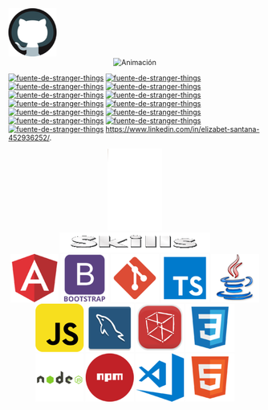 <div align="left">
  <img src="https://github.com/ElyJF/ElyJF/blob/main/github_logo_icon_188438.png"/>
</div>





<div align="center">
  <img src="https://github.com/ElyJF/ElyJF/blob/main/Dise%C3%B1o%20sin%20t%C3%ADtulo%20(2)%20(2).gif" alt="Animación" autoplay loop />
</div>

<a href="https://fontmeme.com/es/fuente-de-stranger-things/"><img src="https://fontmeme.com/permalink/230629/08499ae8fdcbe6c73d049b33c64fd121.png" alt="fuente-de-stranger-things" border="0"></a>
<a href="https://fontmeme.com/es/fuente-de-stranger-things/"><img src="https://fontmeme.com/permalink/230629/78a4578a6b6878e16cfd6d9a7f0f61c9.png" alt="fuente-de-stranger-things" border="0"></a>
<a href="https://fontmeme.com/es/fuente-de-stranger-things/"><img src="https://fontmeme.com/permalink/230629/54f85c74fe423f597b10fa1b253b79bf.png" alt="fuente-de-stranger-things" border="0"></a>
<a href="https://fontmeme.com/es/fuente-de-stranger-things/"><img src="https://fontmeme.com/permalink/230629/8391cbcf888efbde7b85efaeefbf663b.png" alt="fuente-de-stranger-things" border="0"></a>
<a href="https://fontmeme.com/es/fuente-de-stranger-things/"><img src="https://fontmeme.com/permalink/230629/97a4b52af6f3c66d25d8d1763a2be2da.png" alt="fuente-de-stranger-things" border="0"></a>
<a href="https://fontmeme.com/es/fuente-de-stranger-things/"><img src="https://fontmeme.com/permalink/230629/663484657e66ab405395aae3c67ebe75.png" alt="fuente-de-stranger-things" border="0"></a>
<a href="https://fontmeme.com/es/fuente-de-stranger-things/"><img src="https://fontmeme.com/permalink/230629/0984be55ddccc7c1a3b9a6e8d2e5274b.png" alt="fuente-de-stranger-things" border="0"></a>
<a href="https://fontmeme.com/es/fuente-de-stranger-things/"><img src="https://fontmeme.com/permalink/230629/38c0203e3ccb79b56263876af0881dbc.png" alt="fuente-de-stranger-things" border="0"></a>
<a href="https://fontmeme.com/es/fuente-de-stranger-things/"><img src="https://fontmeme.com/permalink/230629/578dd0559e952e62fedb4189b33eafae.png" alt="fuente-de-stranger-things" border="0"></a>
<a href="https://fontmeme.com/es/fuente-de-stranger-things/"><img src="https://fontmeme.com/permalink/230629/bfc5d9903d0f90dd6708db2de03a53d4.png" alt="fuente-de-stranger-things" border="0"></a>
<a href="https://fontmeme.com/es/fuente-de-stranger-things/"><img src="https://fontmeme.com/permalink/230629/3bd750da7e3bbb7aaff893e818b9479d.png" alt="fuente-de-stranger-things" border="0"></a>
<a href="https://fontmeme.com/es/fuente-de-stranger-things/"><img src="https://fontmeme.com/permalink/230629/75f2e2361e63e9d45c6910591000cbfa.png" alt="fuente-de-stranger-things" border="0"></a>
<a href="https://fontmeme.com/es/fuente-de-stranger-things/"><img src="https://fontmeme.com/permalink/230629/57de89ca3a0ee0a8ad22af92ae630634.png" alt="fuente-de-stranger-things" border="0"></a> https://www.linkedin.com/in/elizabet-santana-452936252/.

<div align="center"><img src="https://github.com/ElyJF/ElyJF/blob/main/YIgV.gif"/>
</div>

<div align="center">
<img src="https://github.com/ElyJF/ElyJF/blob/main/Skills-28-6-2023.gif" width="300px" height="40px" autoplay loop/>
</div>

<div align="center">
<code><img src="https://github.com/ElyJF/ElyJF/blob/main/angular_logo_icon_169595.png"/></code>
<code><img src="https://github.com/ElyJF/ElyJF/blob/main/bootstrap_plain_wordmark_logo_icon_146620.png"/></code>
<code><img src="https://github.com/ElyJF/ElyJF/blob/main/file_type_git_icon_130581.png"/></code>
<code><img src="https://github.com/ElyJF/ElyJF/blob/main/file_type_typescript_official_icon_130107.png"/></code>
<code><img src="https://github.com/ElyJF/ElyJF/blob/main/java_15498.png"/></code>
<code><img src="https://github.com/ElyJF/ElyJF/blob/main/javascript_icon_130900.png"/></code>
<code><img src="https://github.com/ElyJF/ElyJF/blob/main/mysqlworkbench_93532.png"/></code>
<code><img src="https://github.com/ElyJF/ElyJF/blob/main/netbeans_22517.png"/></code>
<code><img src="https://github.com/ElyJF/ElyJF/blob/main/file_type_css_icon_130661.png"/></code>
 </div>
 <div align="center">
<code><img src="https://github.com/ElyJF/ElyJF/blob/main/nodejs_original_wordmark_logo_icon_146412.png"/></code>
<code><img src="https://github.com/ElyJF/ElyJF/blob/main/npm_icon_146141.png"/></code>
<code><img src="https://github.com/ElyJF/ElyJF/blob/main/visualstudio_code_logo_icon_170247.png"/></code>
<code><img src="https://github.com/ElyJF/ElyJF/blob/main/file_type_html_icon_130541.png"/></code>
 </div>


